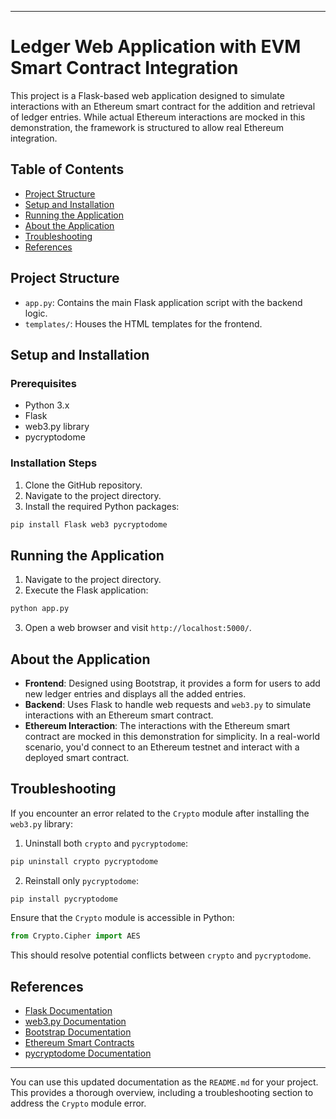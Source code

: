 
---

# Ledger Web Application with EVM Smart Contract Integration

This project is a Flask-based web application designed to simulate interactions with an Ethereum smart contract for the addition and retrieval of ledger entries. While actual Ethereum interactions are mocked in this demonstration, the framework is structured to allow real Ethereum integration.

## Table of Contents
- [Project Structure](#project-structure)
- [Setup and Installation](#setup-and-installation)
- [Running the Application](#running-the-application)
- [About the Application](#about-the-application)
- [Troubleshooting](#troubleshooting)
- [References](#references)

## Project Structure

- `app.py`: Contains the main Flask application script with the backend logic.
- `templates/`: Houses the HTML templates for the frontend.

## Setup and Installation

### Prerequisites

- Python 3.x
- Flask
- web3.py library
- pycryptodome

### Installation Steps

1. Clone the GitHub repository.
2. Navigate to the project directory.
3. Install the required Python packages:

```bash
pip install Flask web3 pycryptodome
```

## Running the Application

1. Navigate to the project directory.
2. Execute the Flask application:

```bash
python app.py
```

3. Open a web browser and visit `http://localhost:5000/`.

## About the Application

- **Frontend**: Designed using Bootstrap, it provides a form for users to add new ledger entries and displays all the added entries.
- **Backend**: Uses Flask to handle web requests and `web3.py` to simulate interactions with an Ethereum smart contract.
- **Ethereum Interaction**: The interactions with the Ethereum smart contract are mocked in this demonstration for simplicity. In a real-world scenario, you'd connect to an Ethereum testnet and interact with a deployed smart contract.

## Troubleshooting

If you encounter an error related to the `Crypto` module after installing the `web3.py` library:

1. Uninstall both `crypto` and `pycryptodome`:

```bash
pip uninstall crypto pycryptodome
```

2. Reinstall only `pycryptodome`:

```bash
pip install pycryptodome
```

Ensure that the `Crypto` module is accessible in Python:

```python
from Crypto.Cipher import AES
```

This should resolve potential conflicts between `crypto` and `pycryptodome`.

## References

- [Flask Documentation](https://flask.palletsprojects.com/en/2.1.x/)
- [web3.py Documentation](https://web3py.readthedocs.io/en/stable/)
- [Bootstrap Documentation](https://getbootstrap.com/docs/5.1/getting-started/introduction/)
- [Ethereum Smart Contracts](https://ethereum.org/en/developers/docs/smart-contracts/)
- [pycryptodome Documentation](https://www.pycryptodome.org/en/latest/)

---

You can use this updated documentation as the `README.md` for your project. This provides a thorough overview, including a troubleshooting section to address the `Crypto` module error.
